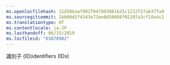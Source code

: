 ```yaml
---
ms.openlocfilehash: 11d50baaf902f947993881b25c1212f27ab37fa9
ms.sourcegitcommit: 1bb00d2f4343e73ae8d58668f02297a3cf10a4c1
ms.translationtype: HT
ms.contentlocale: ja-JP
ms.lasthandoff: 06/15/2019
ms.locfileid: "63878902"
---
```

<span data-ttu-id="3a785-101">識別子 (ID)</span><span class="sxs-lookup"><span data-stu-id="3a785-101">identifiers (IDs)</span></span>